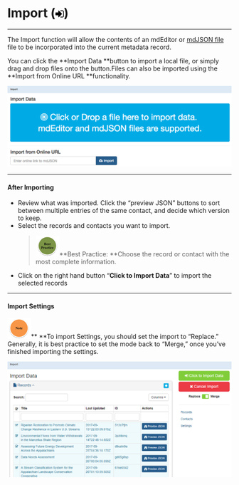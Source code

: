 # Import \(![](/assets/symbol_sign-in_16.png)\)

---

The Import function will allow the contents of an mdEditor or [mdJSON file](https://github.com/adiwg/mdJson-schemas/blob/master/test/draft-04.json)  file to be incorporated into the current metadata record.

You can click the **Import Data **button to import a local file, or simply drag and drop files onto the button.Files can also be imported using the **Import from Online URL **functionality.

![](/assets/import_window.png)

---

#### After Importing

* Review what was imported. Click the “preview JSON” buttons to sort between multiple entries of the same contact, and decide which version to keep. 
* Select the records and contacts you want to import.
  > ![](/assets/best_practice_small.png)**Best Practice: **Choose the record or contact with the most complete information.
* Click on the right hand button “**Click to Import Data**” to import the selected records

---

#### Import Settings

![](/assets/note_small.png)** **To import Settings, you should set the import to “Replace.” Generally, it is best practice to set the mode back to “Merge,” once you’ve finished importing the settings.

![](/assets/import_settings.png)

